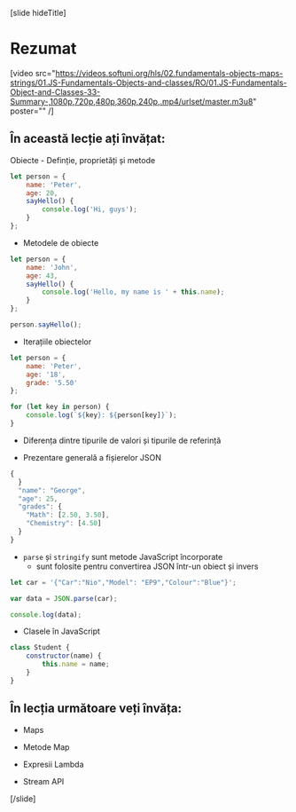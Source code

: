 [slide hideTitle]

# Rezumat

[video src="https://videos.softuni.org/hls/02.fundamentals-objects-maps-strings/01.JS-Fundamentals-Objects-and-classes/RO/01.JS-Fundamentals-Object-and-Classes-33-Summary-,1080p,720p,480p,360p,240p,.mp4/urlset/master.m3u8" poster="" /]

## În această lecție ați învățat:

 Obiecte - Definție, proprietăți și metode
```js
let person = {
    name: 'Peter',
    age: 20,
    sayHello() {
        console.log('Hi, guys');
    }
};
```
- Metodele de obiecte

```js live
let person = {
    name: 'John',
    age: 43,
    sayHello() {
        console.log('Hello, my name is ' + this.name);
    }
};

person.sayHello();
```

- Iterațiile obiectelor

``` js live
let person = {
    name: 'Peter',
    age: '18',
    grade: '5.50'
};

for (let key in person) {
    console.log(`${key}: ${person[key]}`);
}

```
- Diferența dintre tipurile de valori și tipurile de referință

- Prezentare generală a fișierelor JSON 
``` js
{
  }
  "name": "George",
  "age": 25,
  "grades": {
    "Math": [2.50, 3.50],
    "Chemistry": [4.50]
  }
}
```

- `parse` și `stringify` sunt metode JavaScript încorporate
    - sunt folosite pentru convertirea JSON într-un obiect și invers
  
```js live
let car = '{"Car":"Nio","Model": "EP9","Colour":"Blue"}';  

var data = JSON.parse(car);  

console.log(data);
```

- Clasele în JavaScript

``` js
class Student {
    constructor(name) {
        this.name = name;
    }
}
```

## În lecția următoare veți învăța:

- Maps

- Metode Map

- Expresii Lambda
 
- Stream API

[/slide]
